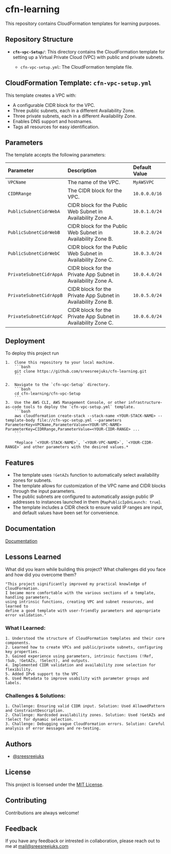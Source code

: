 
# cfn-learning

This repository contains CloudFormation templates for learning purposes.


## Repository Structure


-   **`cfn-vpc-Setup/`**: This directory contains the CloudFormation template for setting up a Virtual Private Cloud (VPC) with public and private subnets.


    -   `cfn-vpc-setup.yml`: The CloudFormation template file.

## CloudFormation Template: `cfn-vpc-setup.yml`

This template creates a VPC with:

-   A configurable CIDR block for the VPC.
-   Three public subnets, each in a different Availability Zone.
-   Three private subnets, each in a different Availability Zone.
-   Enables DNS support and hostnames.
-   Tags all resources for easy identification.


## Parameters

The template accepts the following parameters:

| Parameter              | Description                                                                    | Default Value  |
| :--------------------- | :----------------------------------------------------------------------------- | :------------- |
| `VPCName`             | The name of the VPC.                                                           | `MyAWSVPC`     |
| `CIDRRange`           | The CIDR block for the VPC.                                                    | `10.0.0.0/16`  |
| `PublicSubnetCidrWebA` | CIDR block for the Public Web Subnet in Availability Zone A.                 | `10.0.1.0/24`  |
| `PublicSubnetCidrWebB` | CIDR block for the Public Web Subnet in Availability Zone B.                 | `10.0.2.0/24`  |
| `PublicSubnetCidrWebC` | CIDR block for the Public Web Subnet in Availability Zone C.                 | `10.0.3.0/24`  |
| `PrivateSubnetCidrAppA` | CIDR block for the Private App Subnet in Availability Zone A.                | `10.0.4.0/24`  |
| `PrivateSubnetCidrAppB` | CIDR block for the Private App Subnet in Availability Zone B.                | `10.0.5.0/24`  |
| `PrivateSubnetCidrAppC` | CIDR block for the Private App Subnet in Availability Zone C.                | `10.0.6.0/24`  |


## Deployment

To deploy this project run

    1.  Clone this repository to your local machine.
        ```bash
        git clone https://github.com/sreesreejuks/cfn-learning.git
        ```

    2.  Navigate to the `cfn-vpc-Setup` directory.
        ```bash
        cd cfn-learning/cfn-vpc-Setup
        ```
    3.  Use the AWS CLI, AWS Management Console, or other infrastructure-as-code tools to deploy the `cfn-vpc-setup.yml` template.
        ```bash
        aws cloudformation create-stack --stack-name <YOUR-STACK-NAME> --template-body file://cfn-vpc-setup.yml --parameters ParameterKey=VPCName,ParameterValue=<YOUR-VPC-NAME> ParameterKey=CIDRRange,ParameterValue=<YOUR-CIDR-RANGE> ...
        ```

        *Replace `<YOUR-STACK-NAME>`, `<YOUR-VPC-NAME>`, `<YOUR-CIDR-RANGE>` and other parameters with the desired values.*
## Features


-   The template uses `!GetAZs` function to automatically select availability zones for subnets.
-   The template allows for customization of the VPC name and CIDR blocks through the input parameters.
-   The public subnets are configured to automatically assign public IP addresses to instances launched in them (`MapPublicIpOnLaunch: true`).
-   The template includes a CIDR check to ensure valid IP ranges are input, and default values have been set for convenience.

## Documentation

[Documentation](https://linktodocumentation)


## Lessons Learned

What did you learn while building this project? What challenges did you face and how did you overcome them?

    "This project significantly improved my practical knowledge of CloudFormation. 
    I became more comfortable with the various sections of a template, handling parameters, 
    using intrinsic functions, creating VPC and subnet resources, and learned to 
    define a good template with user-friendly parameters and appropriate error validation."

### What I Learned:

    1. Understood the structure of CloudFormation templates and their core components.
    2. Learned how to create VPCs and public/private subnets, configuring key properties.
    3. Gained experience using parameters, intrinsic functions (!Ref, !Sub, !GetAZs, !Select), and outputs.
    4. Implemented CIDR validation and availability zone selection for flexibility.
    5. Added IPv6 support to the VPC
    6. Used Metadata to improve usability with parameter groups and labels.

### Challenges & Solutions:

    1. Challenge: Ensuring valid CIDR input. Solution: Used AllowedPattern and ConstraintDescription.
    2. Challenge: Hardcoded availability zones. Solution: Used !GetAZs and !Select for dynamic selection.
    3. Challenge: Debugging vague CloudFormation errors. Solution: Careful analysis of error messages and re-testing.
## Authors

- [@sreesreejuks](https://www.github.com/sreesreejuks)


## License

This project is licensed under the [MIT License](LICENSE).


## Contributing

Contributions are always welcome!



## Feedback

If you have any feedback or intrested in collaboration, please reach out to me at mail@sreesreejuks.com

